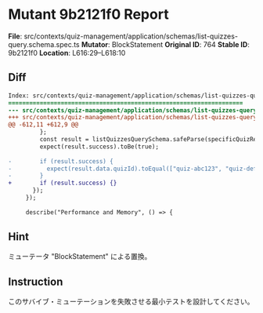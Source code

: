 # Mutant 9b2121f0 Report

**File**: src/contexts/quiz-management/application/schemas/list-quizzes-query.schema.spec.ts
**Mutator**: BlockStatement
**Original ID**: 764
**Stable ID**: 9b2121f0
**Location**: L616:29–L618:10

## Diff

```diff
Index: src/contexts/quiz-management/application/schemas/list-quizzes-query.schema.spec.ts
===================================================================
--- src/contexts/quiz-management/application/schemas/list-quizzes-query.schema.spec.ts	original
+++ src/contexts/quiz-management/application/schemas/list-quizzes-query.schema.spec.ts	mutated #764
@@ -612,11 +612,9 @@
         };
         const result = listQuizzesQuerySchema.safeParse(specificQuizRequest);
         expect(result.success).toBe(true);
 
-        if (result.success) {
-          expect(result.data.quizId).toEqual(["quiz-abc123", "quiz-def456"]);
-        }
+        if (result.success) {}
       });
     });
 
     describe("Performance and Memory", () => {
```

## Hint

ミューテータ "BlockStatement" による置換。

## Instruction

このサバイブ・ミューテーションを失敗させる最小テストを設計してください。

